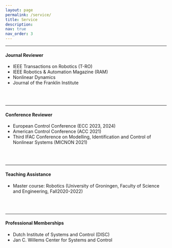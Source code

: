 ```yaml
---
layout: page
permalink: /service/
title: Service
description: 
nav: true
nav_order: 3
---
```


---
#### Journal Reviewer  
- IEEE Transactions on Robotics (T-RO)
- IEEE Robotics & Automation Magazine (RAM) 
- Nonlinear Dynamics
- Journal of the Franklin Institute
<br>
<br>

---
#### Conference Reviewer
- European Control Conference (ECC 2023, 2024)
- American Control Conference (ACC 2021)
- Third IFAC Conference on Modelling, Identification and Control of Nonlinear Systems (MICNON 2021)
<br>
<br>

---
#### Teaching Assistance
- Master course: Robotics (University of Groningen, Faculty of Science and Engineering, Fall2020-2022)
<br>
<br>

---
#### Professional Memberships
- Dutch Institute of Systems and Control (DISC)
- Jan C. Willems Center for Systems and Control